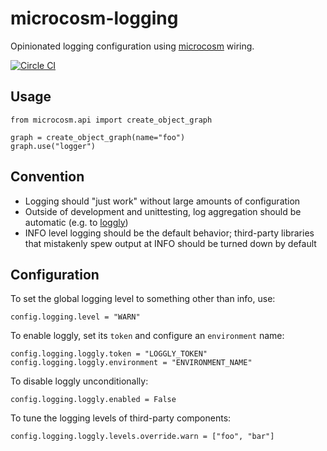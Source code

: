 # microcosm-logging

Opinionated logging configuration using [microcosm](https://github.com/globality-corp/microcosm) wiring.

[![Circle CI](https://circleci.com/gh/globality-corp/microcosm-logging/tree/develop.svg?style=svg)](https://circleci.com/gh/globality-corp/microcosm-logging/tree/develop)


## Usage

    from microcosm.api import create_object_graph

    graph = create_object_graph(name="foo")
    graph.use("logger")


## Convention

 - Logging should "just work" without large amounts of configuration
 - Outside of development and unittesting, log aggregation should be automatic (e.g. to [loggly](https://www.loggly.com/))
 - INFO level logging should be the default behavior; third-party libraries that mistakenly spew output at INFO
   should be turned down by default


## Configuration

To set the global logging level to something other than info, use:

    config.logging.level = "WARN"

To enable loggly, set its `token` and configure an `environment` name:

    config.logging.loggly.token = "LOGGLY_TOKEN"
    config.logging.loggly.environment = "ENVIRONMENT_NAME"

To disable loggly unconditionally:

    config.logging.loggly.enabled = False

To tune the logging levels of third-party components:

    config.logging.loggly.levels.override.warn = ["foo", "bar"]
